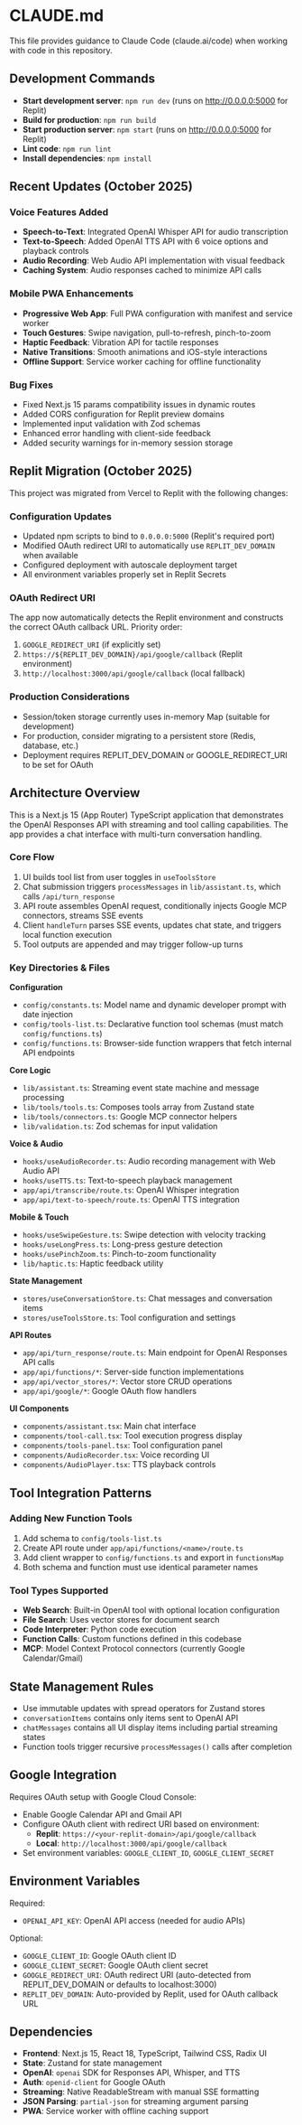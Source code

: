 # CLAUDE.md

This file provides guidance to Claude Code (claude.ai/code) when working with code in this repository.

## Development Commands

- **Start development server**: `npm run dev` (runs on http://0.0.0.0:5000 for Replit)
- **Build for production**: `npm run build`
- **Start production server**: `npm start` (runs on http://0.0.0.0:5000 for Replit)
- **Lint code**: `npm run lint`
- **Install dependencies**: `npm install`

## Recent Updates (October 2025)

### Voice Features Added
- **Speech-to-Text**: Integrated OpenAI Whisper API for audio transcription
- **Text-to-Speech**: Added OpenAI TTS API with 6 voice options and playback controls
- **Audio Recording**: Web Audio API implementation with visual feedback
- **Caching System**: Audio responses cached to minimize API calls

### Mobile PWA Enhancements
- **Progressive Web App**: Full PWA configuration with manifest and service worker
- **Touch Gestures**: Swipe navigation, pull-to-refresh, pinch-to-zoom
- **Haptic Feedback**: Vibration API for tactile responses
- **Native Transitions**: Smooth animations and iOS-style interactions
- **Offline Support**: Service worker caching for offline functionality

### Bug Fixes
- Fixed Next.js 15 params compatibility issues in dynamic routes
- Added CORS configuration for Replit preview domains
- Implemented input validation with Zod schemas
- Enhanced error handling with client-side feedback
- Added security warnings for in-memory session storage

## Replit Migration (October 2025)

This project was migrated from Vercel to Replit with the following changes:

### Configuration Updates
- Updated npm scripts to bind to `0.0.0.0:5000` (Replit's required port)
- Modified OAuth redirect URI to automatically use `REPLIT_DEV_DOMAIN` when available
- Configured deployment with autoscale deployment target
- All environment variables properly set in Replit Secrets

### OAuth Redirect URI
The app now automatically detects the Replit environment and constructs the correct OAuth callback URL. Priority order:
1. `GOOGLE_REDIRECT_URI` (if explicitly set)
2. `https://${REPLIT_DEV_DOMAIN}/api/google/callback` (Replit environment)
3. `http://localhost:3000/api/google/callback` (local fallback)

### Production Considerations
- Session/token storage currently uses in-memory Map (suitable for development)
- For production, consider migrating to a persistent store (Redis, database, etc.)
- Deployment requires REPLIT_DEV_DOMAIN or GOOGLE_REDIRECT_URI to be set for OAuth

## Architecture Overview

This is a Next.js 15 (App Router) TypeScript application that demonstrates the OpenAI Responses API with streaming and tool calling capabilities. The app provides a chat interface with multi-turn conversation handling.

### Core Flow
1. UI builds tool list from user toggles in `useToolsStore`
2. Chat submission triggers `processMessages` in `lib/assistant.ts`, which calls `/api/turn_response`
3. API route assembles OpenAI request, conditionally injects Google MCP connectors, streams SSE events
4. Client `handleTurn` parses SSE events, updates chat state, and triggers local function execution
5. Tool outputs are appended and may trigger follow-up turns

### Key Directories & Files

**Configuration**
- `config/constants.ts`: Model name and dynamic developer prompt with date injection
- `config/tools-list.ts`: Declarative function tool schemas (must match `config/functions.ts`)
- `config/functions.ts`: Browser-side function wrappers that fetch internal API endpoints

**Core Logic**
- `lib/assistant.ts`: Streaming event state machine and message processing
- `lib/tools/tools.ts`: Composes tools array from Zustand state
- `lib/tools/connectors.ts`: Google MCP connector helpers
- `lib/validation.ts`: Zod schemas for input validation

**Voice & Audio**
- `hooks/useAudioRecorder.ts`: Audio recording management with Web Audio API
- `hooks/useTTS.ts`: Text-to-speech playback management
- `app/api/transcribe/route.ts`: OpenAI Whisper integration
- `app/api/text-to-speech/route.ts`: OpenAI TTS integration

**Mobile & Touch**
- `hooks/useSwipeGesture.ts`: Swipe detection with velocity tracking
- `hooks/useLongPress.ts`: Long-press gesture detection
- `hooks/usePinchZoom.ts`: Pinch-to-zoom functionality
- `lib/haptic.ts`: Haptic feedback utility

**State Management**
- `stores/useConversationStore.ts`: Chat messages and conversation items
- `stores/useToolsStore.ts`: Tool configuration and settings

**API Routes**
- `app/api/turn_response/route.ts`: Main endpoint for OpenAI Responses API calls
- `app/api/functions/*`: Server-side function implementations
- `app/api/vector_stores/*`: Vector store CRUD operations
- `app/api/google/*`: Google OAuth flow handlers

**UI Components**
- `components/assistant.tsx`: Main chat interface
- `components/tool-call.tsx`: Tool execution progress display
- `components/tools-panel.tsx`: Tool configuration panel
- `components/AudioRecorder.tsx`: Voice recording UI
- `components/AudioPlayer.tsx`: TTS playback controls

## Tool Integration Patterns

### Adding New Function Tools
1. Add schema to `config/tools-list.ts`
2. Create API route under `app/api/functions/<name>/route.ts`
3. Add client wrapper to `config/functions.ts` and export in `functionsMap`
4. Both schema and function must use identical parameter names

### Tool Types Supported
- **Web Search**: Built-in OpenAI tool with optional location configuration
- **File Search**: Uses vector stores for document search
- **Code Interpreter**: Python code execution
- **Function Calls**: Custom functions defined in this codebase
- **MCP**: Model Context Protocol connectors (currently Google Calendar/Gmail)

## State Management Rules

- Use immutable updates with spread operators for Zustand stores
- `conversationItems` contains only items sent to OpenAI API
- `chatMessages` contains all UI display items including partial streaming states
- Function tools trigger recursive `processMessages()` calls after completion

## Google Integration

Requires OAuth setup with Google Cloud Console:
- Enable Google Calendar API and Gmail API
- Configure OAuth client with redirect URI based on environment:
  - **Replit**: `https://<your-replit-domain>/api/google/callback`
  - **Local**: `http://localhost:3000/api/google/callback`
- Set environment variables: `GOOGLE_CLIENT_ID`, `GOOGLE_CLIENT_SECRET`

## Environment Variables

Required:
- `OPENAI_API_KEY`: OpenAI API access (needed for audio APIs)

Optional:
- `GOOGLE_CLIENT_ID`: Google OAuth client ID
- `GOOGLE_CLIENT_SECRET`: Google OAuth client secret
- `GOOGLE_REDIRECT_URI`: OAuth redirect URI (auto-detected from REPLIT_DEV_DOMAIN or defaults to localhost:3000)
- `REPLIT_DEV_DOMAIN`: Auto-provided by Replit, used for OAuth callback URL

## Dependencies

- **Frontend**: Next.js 15, React 18, TypeScript, Tailwind CSS, Radix UI
- **State**: Zustand for state management
- **OpenAI**: `openai` SDK for Responses API, Whisper, and TTS
- **Auth**: `openid-client` for Google OAuth
- **Streaming**: Native ReadableStream with manual SSE formatting
- **JSON Parsing**: `partial-json` for streaming argument parsing
- **PWA**: Service worker with offline caching support